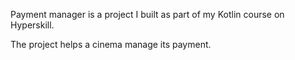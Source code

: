 Payment manager is a project I built as part of my Kotlin course on Hyperskill.

The project helps a cinema manage its payment.
